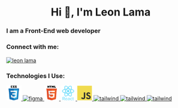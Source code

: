 <h1 align="center">Hi 👋, I'm Leon Lama</h1>
<h3 align="left">I am a Front-End web developer</h3>

<h3 align="left">Connect with me:</h3>
<p align="left">
<a href="https://www.linkedin.com/in/leon-lama-5ab92a234/" target="blank"><img align="center" src="https://raw.githubusercontent.com/rahuldkjain/github-profile-readme-generator/master/src/images/icons/Social/linked-in-alt.svg" alt="leon lama" height="30" width="40" /></a>
  
<h3 align="left">Technologies I Use:</h3>
<p align="left"> <a href="https://www.w3schools.com/css/" target="_blank" rel="noreferrer"> <img src="https://raw.githubusercontent.com/devicons/devicon/master/icons/css3/css3-original-wordmark.svg" alt="css3" width="40" height="40"/> </a> <a href="https://www.figma.com/" target="_blank" rel="noreferrer"> <img src="https://www.vectorlogo.zone/logos/figma/figma-icon.svg" alt="figma" width="40" height="40"/> </a> <a href="https://www.w3.org/html/" target="_blank" rel="noreferrer"> <img src="https://raw.githubusercontent.com/devicons/devicon/master/icons/html5/html5-original-wordmark.svg" alt="html5" width="40" height="40"/> </a> <a href="https://www.adobe.com/in/products/illustrator.html" target="_blank" rel="noreferrer"> 
<a href="https://reactjs.org/" target="_blank" rel="noreferrer"> <img src="https://raw.githubusercontent.com/devicons/devicon/master/icons/react/react-original-wordmark.svg" alt="react" width="40" height="40"/> </a> <a href="https://developer.mozilla.org/en-US/docs/Web/JavaScript" target="_blank" rel="noreferrer"> <img src="https://raw.githubusercontent.com/devicons/devicon/master/icons/javascript/javascript-original.svg" alt="javascript" width="40" height="40"/> </a> <a href="https://tailwindcss.com/" target="_blank" rel="noreferrer"> <img src="https://www.vectorlogo.zone/logos/tailwindcss/tailwindcss-icon.svg" alt="tailwind" width="40" height="40"/> </a><a href="#" target="_blank" rel="noreferrer"> <img src="https://www.vectorlogo.zone/logos/typescriptlang/typescriptlang-icon.svg" alt="tailwind" width="40" height="40"/> </a><a href="#" target="_blank" rel="noreferrer"> <img src="https://www.vectorlogo.zone/logos/nodejs/nodejs-icon.svg" alt="tailwind" width="40" height="40"/> </a> </p>

